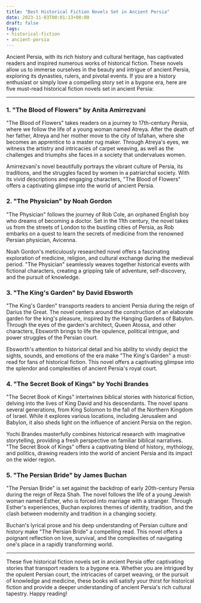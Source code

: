 ```yaml
---
title: "Best Historical Fiction Novels Set in Ancient Persia"
date: 2023-11-03T00:01:13+00:00
draft: false
tags: 
- historical-fiction
- ancient-persia
---
```


Ancient Persia, with its rich history and cultural heritage, has captivated readers and inspired numerous works of historical fiction. These novels allow us to immerse ourselves in the beauty and intrigue of ancient Persia, exploring its dynasties, rulers, and pivotal events. If you are a history enthusiast or simply love a compelling story set in a bygone era, here are five must-read historical fiction novels set in ancient Persia:

---

### 1. "The Blood of Flowers" by Anita Amirrezvani

"The Blood of Flowers" takes readers on a journey to 17th-century Persia, where we follow the life of a young woman named Atreya. After the death of her father, Atreya and her mother move to the city of Isfahan, where she becomes an apprentice to a master rug maker. Through Atreya's eyes, we witness the artistry and intricacies of carpet weaving, as well as the challenges and triumphs she faces in a society that undervalues women.

Amirrezvani's novel beautifully portrays the vibrant culture of Persia, its traditions, and the struggles faced by women in a patriarchal society. With its vivid descriptions and engaging characters, "The Blood of Flowers" offers a captivating glimpse into the world of ancient Persia.

### 2. "The Physician" by Noah Gordon

"The Physician" follows the journey of Rob Cole, an orphaned English boy who dreams of becoming a doctor. Set in the 11th century, the novel takes us from the streets of London to the bustling cities of Persia, as Rob embarks on a quest to learn the secrets of medicine from the renowned Persian physician, Avicenna.

Noah Gordon's meticulously researched novel offers a fascinating exploration of medicine, religion, and cultural exchange during the medieval period. "The Physician" seamlessly weaves together historical events with fictional characters, creating a gripping tale of adventure, self-discovery, and the pursuit of knowledge.

### 3. "The King's Garden" by David Ebsworth

"The King's Garden" transports readers to ancient Persia during the reign of Darius the Great. The novel centers around the construction of an elaborate garden for the king's pleasure, inspired by the Hanging Gardens of Babylon. Through the eyes of the garden's architect, Queen Atossa, and other characters, Ebsworth brings to life the opulence, political intrigue, and power struggles of the Persian court.

Ebsworth's attention to historical detail and his ability to vividly depict the sights, sounds, and emotions of the era make "The King's Garden" a must-read for fans of historical fiction. This novel offers a captivating glimpse into the splendor and complexities of ancient Persia's royal court.

### 4. "The Secret Book of Kings" by Yochi Brandes

"The Secret Book of Kings" intertwines biblical stories with historical fiction, delving into the lives of King David and his descendants. The novel spans several generations, from King Solomon to the fall of the Northern Kingdom of Israel. While it explores various locations, including Jerusalem and Babylon, it also sheds light on the influence of ancient Persia on the region.

Yochi Brandes masterfully combines historical research with imaginative storytelling, providing a fresh perspective on familiar biblical narratives. "The Secret Book of Kings" offers a captivating blend of history, mythology, and politics, drawing readers into the world of ancient Persia and its impact on the wider region.

### 5. "The Persian Bride" by James Buchan

"The Persian Bride" is set against the backdrop of early 20th-century Persia during the reign of Reza Shah. The novel follows the life of a young Jewish woman named Esther, who is forced into marriage with a stranger. Through Esther's experiences, Buchan explores themes of identity, tradition, and the clash between modernity and tradition in a changing society.

Buchan's lyrical prose and his deep understanding of Persian culture and history make "The Persian Bride" a compelling read. This novel offers a poignant reflection on love, survival, and the complexities of navigating one's place in a rapidly transforming world.

---

These five historical fiction novels set in ancient Persia offer captivating stories that transport readers to a bygone era. Whether you are intrigued by the opulent Persian court, the intricacies of carpet weaving, or the pursuit of knowledge and medicine, these books will satisfy your thirst for historical fiction and provide a deeper understanding of ancient Persia's rich cultural tapestry. Happy reading!